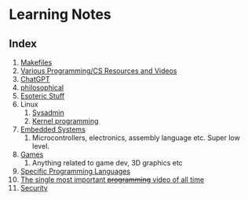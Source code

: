 # Learning Notes


## Index
1. [Makefiles](/LearningNotes/makefiles)
2. [Various Programming/CS Resources and Videos](/LearningNotes/various)
3. [ChatGPT](/LearningNotes/chatgpt)
4. [philosophical](/LearningNotes/maintainablecode)
5. [Esoteric Stuff](/LearningNotes/esoteric)
6. Linux
   1. [Sysadmin](/LearningNotes/linuxsysadmin)
   2. [Kernel programming](/LearningNotes/linuxkernel)
7. [Embedded Systems](/LearningNotes/embedded)
   1. Microcontrollers, electronics, assembly language etc. Super low level.
8. [Games](/LearningNotes/games)
   1. Anything related to game dev, 3D graphics etc
9. [Specific Programming Languages](/LearningNotes/programminglanguages)
10. [The single most important ~~programming~~ video of all time](https://www.youtube.com/watch?v=HgjyQ0_coJo)
11. [Security](/LearningNotes/security)